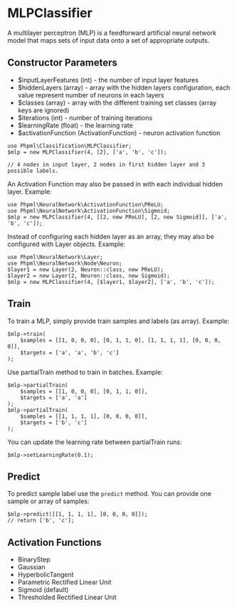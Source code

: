 # MLPClassifier

A multilayer perceptron (MLP) is a feedforward artificial neural network model that maps sets of input data onto a set of appropriate outputs.

## Constructor Parameters

* $inputLayerFeatures (int) - the number of input layer features
* $hiddenLayers (array) - array with the hidden layers configuration, each value represent number of neurons in each layers
* $classes (array) - array with the different training set classes (array keys are ignored)
* $iterations (int) - number of training iterations
* $learningRate (float) - the learning rate
* $activationFunction (ActivationFunction) - neuron activation function

```
use Phpml\Classification\MLPClassifier;
$mlp = new MLPClassifier(4, [2], ['a', 'b', 'c']);

// 4 nodes in input layer, 2 nodes in first hidden layer and 3 possible labels.

```

An Activation Function may also be passed in with each individual hidden layer. Example:

```
use Phpml\NeuralNetwork\ActivationFunction\PReLU;
use Phpml\NeuralNetwork\ActivationFunction\Sigmoid;
$mlp = new MLPClassifier(4, [[2, new PReLU], [2, new Sigmoid]], ['a', 'b', 'c']);
```

Instead of configuring each hidden layer as an array, they may also be configured with Layer objects. Example:

```
use Phpml\NeuralNetwork\Layer;
use Phpml\NeuralNetwork\Node\Neuron;
$layer1 = new Layer(2, Neuron::class, new PReLU);
$layer2 = new Layer(2, Neuron::class, new Sigmoid);
$mlp = new MLPClassifier(4, [$layer1, $layer2], ['a', 'b', 'c']);
```

## Train

To train a MLP, simply provide train samples and labels (as array). Example:

```
$mlp->train(
    $samples = [[1, 0, 0, 0], [0, 1, 1, 0], [1, 1, 1, 1], [0, 0, 0, 0]],
    $targets = ['a', 'a', 'b', 'c']
);
```

Use partialTrain method to train in batches. Example:

```
$mlp->partialTrain(
    $samples = [[1, 0, 0, 0], [0, 1, 1, 0]],
    $targets = ['a', 'a']
);
$mlp->partialTrain(
    $samples = [[1, 1, 1, 1], [0, 0, 0, 0]],
    $targets = ['b', 'c']
);

```

You can update the learning rate between partialTrain runs:

```
$mlp->setLearningRate(0.1);
```

## Predict

To predict sample label use the `predict` method. You can provide one sample or array of samples:

```
$mlp->predict([[1, 1, 1, 1], [0, 0, 0, 0]]);
// return ['b', 'c'];

```

## Activation Functions

* BinaryStep
* Gaussian
* HyperbolicTangent
* Parametric Rectified Linear Unit
* Sigmoid (default)
* Thresholded Rectified Linear Unit
